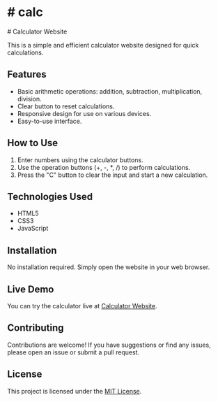 
<h1># calc</h1>
# Calculator Website

This is a simple and efficient calculator website designed for quick calculations.

## Features

- Basic arithmetic operations: addition, subtraction, multiplication, division.
- Clear button to reset calculations.
- Responsive design for use on various devices.
- Easy-to-use interface.

## How to Use

1. Enter numbers using the calculator buttons.
2. Use the operation buttons (+, -, *, /) to perform calculations.
3. Press the "C" button to clear the input and start a new calculation.

## Technologies Used

- HTML5
- CSS3
- JavaScript

## Installation

No installation required. Simply open the website in your web browser.

## Live Demo

You can try the calculator live at [Calculator Website](https://example.com/calculator).

## Contributing

Contributions are welcome! If you have suggestions or find any issues, please open an issue or submit a pull request.

## License

This project is licensed under the [MIT License](LICENSE).



